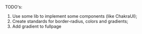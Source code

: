 TODO's:

1. Use some lib to implement some components (like ChakraUI);
2. Create standards for border-radius, colors and gradients;
3. Add gradient to fullpage